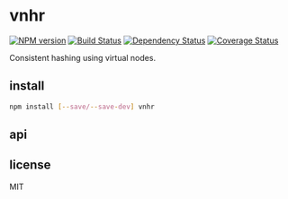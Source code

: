 # vnhr

[![NPM version](https://badge.fury.io/js/vnhr.png)](http://badge.fury.io/js/vnhr)
[![Build Status](https://secure.travis-ci.org/kordon/vnhr.png)](http://travis-ci.org/kordon/vnhr)
[![Dependency Status](https://gemnasium.com/kordon/vnhr.png)](https://gemnasium.com/kordon/vnhr)
[![Coverage Status](https://coveralls.io/repos/kordon/vnhr/badge.png?branch=master)](https://coveralls.io/r/kordon/vnhr?branch=master)

Consistent hashing using virtual nodes.

## install

```bash
npm install [--save/--save-dev] vnhr
```

## api

## license

MIT